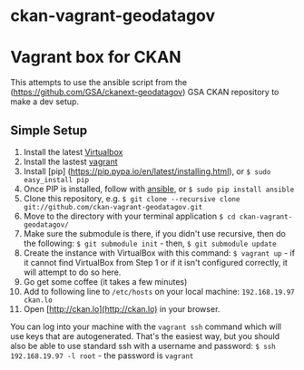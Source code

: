 ckan-vagrant-geodatagov
=======================

# Vagrant box for CKAN 

This attempts to use the ansible script from the (https://github.com/GSA/ckanext-geodatagov) GSA CKAN repository to make a dev setup.

## Simple Setup

1. Install the latest [Virtualbox](https://www.virtualbox.org/wiki/Downloads)
2. Install the lastest [vagrant](http://downloads.vagrantup.com/)
3. Install [pip] (https://pip.pypa.io/en/latest/installing.html), or `$ sudo easy_install pip`
4. Once PIP is installed, follow with [ansible](http://docs.ansible.com/intro_installation.html), or `$ sudo pip install ansible`
5. Clone this repository, e.g. `$ git clone --recursive clone git://github.com/ckan-vagrant-geodatagov.git`
6. Move to the directory with your terminal application `$ cd ckan-vagrant-geodatagov/`
7. Make sure the submodule is there, if you didn't use recursive, then do the following: 
	`$ git submodule init` - then, `$ git submodule update`
8. Create the instance with VirtualBox with this command: `$ vagrant up` - if it cannot find VirtualBox from Step 1 or if it isn't configured correctly, it will attempt to do so here.
9. Go get some coffee (it takes a few minutes)
10. Add to following line to `/etc/hosts` on your local machine:  `192.168.19.97 ckan.lo`
11. Open [http://ckan.lo](http://ckan.lo) in your browser.
	
You can log into your machine with the ```vagrant ssh``` command which will use keys that are autogenerated. That's the easiest way, but you should also be able to use standard ssh with a username and password: ```$ ssh 192.168.19.97 -l root``` - the password is ```vagrant``` 
